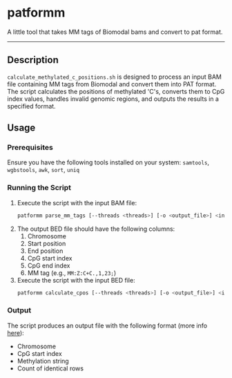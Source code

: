 # patformm
A little tool that takes MM tags of Biomodal bams and convert to pat format.

---

## Description

`calculate_methylated_c_positions.sh` is designed to process an input BAM file containing MM tags from Biomodal and convert them into PAT format. The script calculates the positions of methylated 'C's, converts them to CpG index values, handles invalid genomic regions, and outputs the results in a specified format.

## Usage

### Prerequisites

Ensure you have the following tools installed on your system: `samtools`, `wgbstools`, `awk`, `sort`, `uniq`

### Running the Script
1. Execute the script with the input BAM file:
   ```bash
   patformm parse_mm_tags [--threads <threads>] [-o <output_file>] <input_bam>
   ```
2. The output BED file should have the following columns:
   1. Chromosome
   2. Start position
   3. End position
   4. CpG start index
   5. CpG end index
   6. MM tag (e.g., `MM:Z:C+C.,1,23;`)
3. Execute the script with the input BED file:
   ```bash
   patformm calculate_cpos [--threads <threads>] [-o <output_file>] <input_bed>
   ```

### Output

The script produces an output file with the following format (more info [here](https://github.com/nloyfer/wgbs_tools/blob/master/docs/pat_format.md)):
- Chromosome
- CpG start index
- Methylation string
- Count of identical rows

